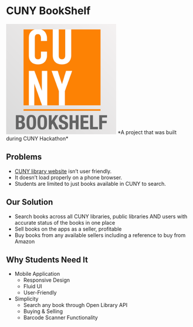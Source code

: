 # CUNY BookShelf
<img src="/cunybookshelf.png" width="300">
*A project that was built during CUNY Hackathon*

## Problems
* [CUNY library website](http://www.cuny.edu/libraries.html) isn’t user friendly. 
* It doesn’t load properly on a phone browser.
* Students are limited to just books available in CUNY to search.

## Our Solution
* Search books across all CUNY libraries, public libraries AND users with accurate status of the books in one place
* Sell books on the apps as a seller, profitable
* Buy books from any available sellers including a reference to buy from Amazon

## Why Students Need It
* Mobile Application
  * Responsive Design 
  * Fluid UI
  * User-Friendly
* Simplicity
  * Search any book through Open Library API
  * Buying & Selling 
  * Barcode Scanner Functionality

